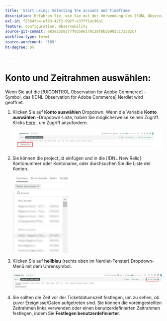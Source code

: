 ```yaml
---
title: 'Start using: Selecting the account and timeframe'
description: Erfahren Sie, wie Sie mit der Verwendung des [!DNL Observation for Adobe Commerce] durch Auswahl des Kontos und Zeitrahmens.
exl-id: f2364fa4-ef83-42f2-992f-e37ff1ac96a1
feature: Configuration, Observability
source-git-commit: e83e2359377f03506178c28f8b30993c172282c7
workflow-type: tm+mt
source-wordcount: '169'
ht-degree: 0%

---
```


# Konto und Zeitrahmen auswählen:

Wenn Sie auf die [!UICONTROL Observation for Adobe Commerce] -Symbol, das [!DNL Observation for Adobe Commerce] Nerdlet wird geöffnet.

1. Klicken Sie auf **Konto auswählen** Dropdown. Wenn die Variable **Konto auswählen** -Dropdown-Liste, haben Sie möglicherweise keinen Zugriff. Klicks [here](https://adobe.sharepoint.com/sites/MG/it/IT%20Services%20Wiki/Requesting%20access%20to%20Magento%20Commerce%20New%20Relic.aspx) , um Zugriff anzufordern.

   ![Konto auswählen](../../assets/tools/observation-for-adobe-commerce/start-using-1.jpeg)

1. Sie können die project_id einfügen und in die [!DNL New Relic] Kontonummer oder Kontoname, oder durchsuchen Sie die Liste der Konten.

   ![Kontoliste durchsuchen](../../assets/tools/observation-for-adobe-commerce/start-using-2.jpg)

1. Klicken Sie auf **hellblau** (rechts oben im Nerdlet-Fenster) Dropdown-Menü mit dem Uhrensymbol.

   ![Klicken Sie auf das Dropdownmenü](../../assets/tools/observation-for-adobe-commerce/start-using-3.jpg)

1. Sie sollten die Zeit vor der Ticketdatumszeit festlegen, um zu sehen, ob zuvor Ereignisse/Daten aufgetreten sind. Sie können die voreingestellten Zeitrahmen links verwenden oder einen benutzerdefinierten Zeitrahmen festlegen, indem Sie **Festlegen benutzerdefinierter**.
